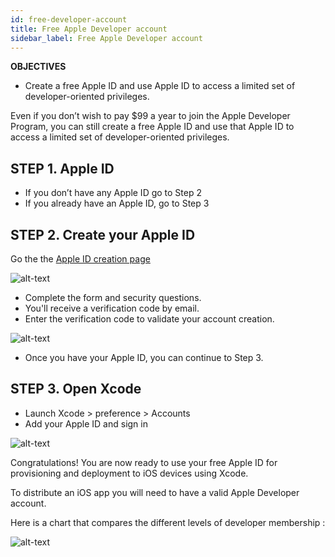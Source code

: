 ```yaml
---
id: free-developer-account
title: Free Apple Developer account
sidebar_label: Free Apple Developer account
---
```



<div class = "objectives">
<b>OBJECTIVES</b>

* Create a free Apple ID and use Apple ID to access a limited set of developer-oriented privileges.
</div>

Even if you don’t wish to pay $99 a year to join the Apple Developer Program, you can still create a free Apple ID and use that Apple ID to access a limited set of developer-oriented privileges.

## STEP 1. Apple ID

* If you don’t have any Apple ID go to Step 2
* If you already have an Apple ID, go to Step 3

## STEP 2. Create your Apple ID

Go the the [Apple ID creation page](https://appleid.apple.com/)

![alt-text](assets/deploy-app-store/Apple-ID-Creation-Page-4D-for-iOS.png)

* Complete the form and security questions.
* You'll receive a verification code by email.
* Enter the verification code to validate your account creation.

![alt-text](assets/deploy-app-store/Register-developer-program-4D-for-iOS.png)

* Once you have your Apple ID, you can continue to Step 3.

## STEP 3. Open Xcode

* Launch Xcode > preference > Accounts
* Add your Apple ID and sign in 

![alt-text](assets/test-build/Developer-Account-4D-for-iOS.png)

Congratulations! You are now ready to use your free Apple ID for provisioning and deployment to iOS devices using Xcode.

To distribute an iOS app you will need to have a valid Apple Developer account.

Here is a chart that compares the different levels of developer membership :

![alt-text](assets/test-build/FreeTestingAppleDeveloperAccount.png)